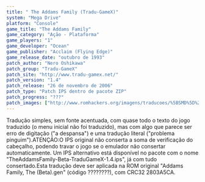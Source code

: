 ```yaml
---
title: " The Addams Family (Tradu-GameX)"
system: "Mega Drive"
platform: "Console"
game_title: "The Addams Family"
game_category: "Ação - Plataforma"
game_players: "1"
game_developer: "Ocean"
game_publisher: "Acclaim (Flying Edge)"
game_release_date: "outubro de 1993"
patch_author: "Nero Oshikawa"
patch_group: "Tradu-GameX"
patch_site: "http://www.tradu-gamex.net/"
patch_version: "1.4"
patch_release: "26 de novembro de 2006"
patch_type: "Patch IPS dentro de pacote ZIP"
patch_progress: "???"
patch_images: ["http://www.romhackers.org/imagens/traducoes/%5BSMD%5D%20The%20Addams%20Family%20-%20Tradu-GameX%20-%201.png","http://www.romhackers.org/imagens/traducoes/%5BSMD%5D%20The%20Addams%20Family%20-%20Tradu-GameX%20-%202.png","http://www.romhackers.org/imagens/traducoes/%5BSMD%5D%20The%20Addams%20Family%20-%20Tradu-GameX%20-%203.png"]
---
```

Tradução simples, sem fonte acentuada, com quase todo o texto do jogo traduzido (o menu inicial não foi traduzido), mas com algo que parece ser erro de digitação ("a despansa") e uma tradução literal ("problema pinguim").ATENÇÃO:O IPS original não conserta a soma de verificação do cabeçalho, podendo travar o jogo se o emulador não consertar automaticamente. Um IPS alternativo está disponível no pacote com o nome "TheAddamsFamily-Beta-TraduGameX-1.4.ips", já com tudo consertado.Esta tradução deve ser aplicada na ROM original "Addams Family, The (Beta).gen" (código ????????), com CRC32 2803A5CA.